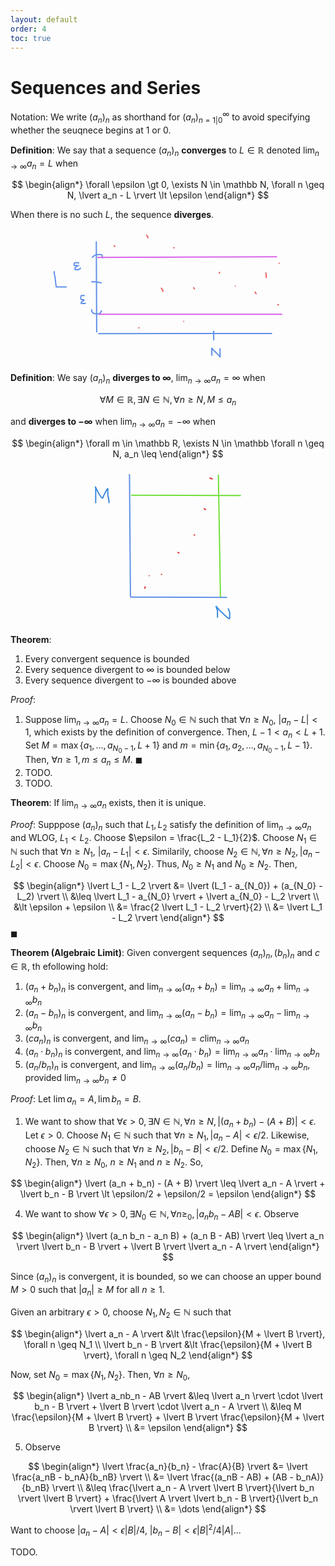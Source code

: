 ```yaml
---
layout: default
order: 4
toc: true
---
```


# Sequences and Series

Notation: We write $(a_n)_n$ as shorthand for $(a_n)_{n = 1\vert 0}^\infty$ to avoid specifying whether the seuqnece begins at 1 or 0.

**Definition**: We say that a sequence $(a_n)_n$ **converges** to $L \in \mathbb R$ denoted $\lim_{n \to \infty} a_n = L$ when 

$$
\begin{align*}
    \forall \epsilon \gt 0, \exists N \in \mathbb N, \forall n \geq N, \lvert a_n - L \rvert \lt \epsilon
\end{align*}
$$

When there is no such $L$, the sequence **diverges**.

<!-- #region drawnote -->
<svg id="svg" xmlns="http://www.w3.org/2000/svg" viewbox="122.69999694824219,39.54999923706055,384.84002685546875,215.19000244140625" style="height:215.19000244140625; display:block; margin:auto;"><line x1="200" y1="60" x2="200.63" y2="205.89" fill="none" stroke="#6190e8" stroke-width="2"></line><line x1="200.63" y1="205.89" x2="200.63" y2="205.89" fill="none" stroke="#6190e8" stroke-width="2" d="M 200.63 205.89 L 200.63 205.89"></line><line x1="203.02" y1="207.82" x2="481.18" y2="207.5" fill="none" stroke="#6190e8" stroke-width="2" d="M 203.02 207.82 L 481.18 207.5"></line><path d="M 132.7,107.9 L 132.7,108.01 L 132.7,108.61 L 132.7,109.62 L 132.7,110.66 L 132.81,111.94 L 133.11,113.59 L 133.48,115.28 L 133.85,116.8 L 134.05,118.2 L 134.23,119.8 L 134.42,121.4 L 134.58,122.62 L 134.73,123.77 L 134.75,124.74 L 134.88,125.53 L 135.05,127.04 L 135.05,127.32 L 135.05,127.89 L 135.2,128.46 L 135.34,129.04 L 135.34,129.61 L 135.48,130.18 L 135.62,130.75 L 135.62,131.32 L 135.76,131.89 L 135.9,132.3 L 135.9,132.56 L 135.9,132.82 L 136.03,132.95 L 136.23,132.95 L 136.35,132.95 L 136.47,132.95 L 136.59,132.95 L 136.73,132.95 L 136.84,132.95 L 136.95,132.95 L 137.07,132.95 L 137.19,132.95 L 137.38,132.95 L 137.62,132.95 L 137.88,132.95 L 138.14,132.95 L 138.5,132.95 L 139.02,132.95 L 139.6,132.95 L 140.18,132.95 L 140.89,132.95 L 141.65,132.95 L 142.43,132.95 L 143.2,132.95 L 143.97,132.95 L 144.73,132.95 L 145.51,132.95 L 146.44,132.95 L 147.23,132.95 L 147.99,132.95 L 148.75,132.95 L 149.34,132.95 L 149.91,132.95 L 150.34,132.95 L 150.63,132.95 L 150.88,132.95 L 151.16,132.95 L 151.3,132.95 L 151.42,132.95 L 151.66,132.95 L 151.85,132.95 L 151.97,132.99 L 152.06,133.12 L 152.19,133.2 L 152.38,133.2 L 152.5,133.2" fill="none" stroke="#6190e8" stroke-width="2"></path><path d="M 243.2,153.13" fill="none" stroke="#6190e8" stroke-width="2"></path><path d="M 191.76,124.91 L 191.99,124.92 L 192.51,124.92 L 193.08,124.92 L 193.65,124.92 L 194.4,124.92 L 195.43,124.92 L 196.34,124.92 L 197.16,124.92 L 198.05,124.92 L 198.81,124.92 L 199.58,124.97 L 200.29,125.11 L 200.95,125.27 L 201.71,125.42 L 202.4,125.51 L 202.99,125.58 L 203.49,125.72 L 203.91,125.79 L 204.42,125.87 L 204.91,126.01 L 205.23,126.07 L 205.5,126.07 L 205.86,126.07 L 206.28,126.16 L 206.59,126.29 L 206.86,126.32 L 207.12,126.32 L 207.38,126.32 L 207.64,126.42 L 207.79,126.55 L 207.93,126.58 L 208.16,126.58 L 208.3,126.58 L 208.43,126.58 L 208.55,126.58" fill="none" stroke="#6190e8" stroke-width="2"></path><path d="M 193.68,86.6 L 193.68,86.37 L 193.68,86.01 L 193.79,85.66 L 193.92,85.39 L 194.04,85.36 L 194.16,85.13 L 194.29,84.84 L 194.51,84.79 L 194.78,84.53 L 194.96,84.24 L 195.09,84.2 L 195.34,84.07 L 195.47,83.82 L 195.73,83.68 L 195.86,83.68 L 196.11,83.55 L 196.37,83.29 L 196.63,83.15 L 196.89,83.02 L 197.14,82.76 L 197.56,82.63 L 197.97,82.49 L 198.23,82.23 L 198.49,82.1 L 198.75,81.96 L 199,81.83 L 199.26,81.83 L 199.55,81.7 L 199.86,81.57 L 200.12,81.57 L 200.38,81.57 L 200.64,81.52 L 200.9,81.38 L 201.16,81.3 L 201.49,81.3 L 201.91,81.3 L 202.25,81.3 L 202.51,81.3 L 202.77,81.3 L 202.97,81.3 L 203.11,81.3 L 203.31,81.3 L 203.47,81.3 L 203.61,81.3 L 203.73,81.3 L 203.86,81.3 L 204.07,81.3 L 204.23,81.3 L 204.36,81.3 L 204.58,81.3 L 204.83,81.3 L 205.09,81.3 L 205.25,81.3 L 205.38,81.3 L 205.6,81.3 L 205.86,81.3 L 206.11,81.3 L 206.38,81.3 L 206.63,81.3 L 206.89,81.3 L 207.14,81.3 L 207.4,81.3 L 207.81,81.3 L 207.94,81.3 L 208.2,81.43 L 208.45,81.68 L 208.71,81.94 L 208.96,82.19 L 209.08,82.43 L 209.21,82.55 L 209.34,82.68 L 209.34,82.94 L 209.34,83.23 L 209.38,83.53 L 209.5,83.79 L 209.59,84.05 L 209.59,84.31 L 209.64,84.57 L 209.77,84.84 L 209.84,85.16 L 209.84,85.57 L 209.84,85.91 L 209.84,86.18 L 209.91,86.45 L 210.04,86.72 L 210.1,86.98 L 210.1,87.17" fill="none" stroke="#6190e8" stroke-width="2"></path><path d="M 192.61,168.73 L 192.61,168.85 L 192.61,169.16 L 192.61,169.58 L 192.61,170 L 192.61,170.41 L 192.61,170.84 L 192.61,171.18 L 192.61,171.44 L 192.61,171.81 L 192.71,172.23 L 192.93,172.53 L 193.09,172.79 L 193.22,173.05 L 193.45,173.31 L 193.71,173.57 L 193.97,173.83 L 194.23,174.09 L 194.48,174.34 L 194.75,174.6 L 194.89,174.75 L 195.01,174.87 L 195.24,174.99 L 195.38,175.11 L 195.66,175.26 L 195.78,175.26 L 195.89,175.39 L 196.02,175.52 L 196.28,175.52 L 196.54,175.52 L 196.79,175.52 L 197.04,175.52 L 197.3,175.65 L 197.55,175.78 L 197.81,175.78 L 198.23,175.78 L 198.64,175.91 L 198.93,176.04 L 199.19,176.04 L 199.45,176.04 L 199.76,176.04 L 200.03,176.04 L 200.29,176.04 L 200.54,176.04 L 200.8,176.04 L 201.07,176.04 L 201.33,176.04 L 201.59,176.04 L 201.85,176.04 L 202.11,176.04 L 202.38,176.04 L 202.64,176.04 L 202.89,176.04 L 203.16,176.04 L 203.33,176.04 L 203.46,176.04 L 203.68,176.04 L 203.83,176.04 L 203.96,176.04 L 204.08,176.04 L 204.21,176.04 L 204.33,176.04 L 204.45,176.04 L 204.57,176.04 L 204.68,176.04 L 204.8,176.04 L 204.94,176.04 L 205.06,175.77 L 205.19,175.77 L 205.32,175.64 L 205.45,175.52 L 205.7,175.39 L 205.82,175.15 L 205.95,175.02 L 206.07,174.89 L 206.2,174.76 L 206.33,174.63 L 206.46,174.49 L 206.63,174.32 L 206.75,174.02 L 206.89,173.76 L 207.06,173.49 L 207.27,173.22 L 207.41,172.95 L 207.59,172.69 L 207.79,172.42 L 207.92,172.16 L 208.05,171.96 L 208.12,171.8 L 208.12,171.68 L 208.12,171.52 L 208.2,171.4 L 208.33,171.3 L 208.37,171.17 L 208.37,171.02 L 208.37,170.9 L 208.37,170.77 L 208.37,170.65" fill="none" stroke="#6190e8" stroke-width="2"></path><path d="M 172.73,94.79 L 172.5,94.79 L 171.79,94.79 L 171.39,94.79 L 170.96,94.56 L 170.54,94.27 L 170.08,94.21 L 169.64,94.21 L 169.23,94.21 L 168.66,94.21 L 168.09,94.21 L 167.96,94.21 L 167.54,94.21 L 167.13,94.21 L 166.86,94.21 L 166.61,94.21 L 166.36,94.21 L 166.11,94.21 L 165.86,94.21 L 165.61,94.33 L 165.36,94.58 L 165.15,94.78 L 164.98,94.95 L 164.8,95.18 L 164.66,95.44 L 164.53,95.7 L 164.45,95.96 L 164.45,96.22 L 164.45,96.42 L 164.45,96.57 L 164.45,96.69 L 164.45,96.95 L 164.45,97.05 L 164.45,97.18 L 164.45,97.3 L 164.45,97.5 L 164.45,97.75 L 164.45,98.02 L 164.52,98.18 L 164.72,98.29 L 164.98,98.41 L 165.24,98.55 L 165.53,98.68 L 165.81,98.72 L 166.07,98.72 L 166.46,98.72 L 166.88,98.72 L 167.31,98.72 L 167.85,98.72 L 168.43,98.72 L 169.05,98.72 L 169.47,98.72 L 170.17,98.72 L 170.3,98.72 L 170.56,98.72 L 170.82,98.72 L 171.07,98.72 L 171.03,98.76 L 170.79,98.89 L 170.32,99.16 L 169.65,99.54 L 169.12,99.97 L 168.69,100.34 L 168.21,100.62 L 167.69,100.91 L 167.33,101.18 L 167.07,101.43 L 166.8,101.7 L 166.53,101.96 L 166.33,102.16 L 166.18,102.22 L 166.06,102.29 L 166.02,102.42 L 166.02,102.58 L 166.02,102.7 L 166.02,102.8 L 166.02,103.02 L 165.92,103.27 L 165.79,103.53 L 165.75,103.79 L 165.75,104.05 L 165.75,104.21 L 165.75,104.33 L 165.75,104.45 L 165.75,104.58 L 165.75,104.7 L 165.75,104.82 L 165.88,104.93 L 166.14,104.93 L 166.39,105.06 L 166.65,105.19 L 166.91,105.19 L 167.17,105.32 L 167.43,105.45 L 167.68,105.45 L 167.94,105.45 L 168.23,105.45 L 168.53,105.45 L 168.8,105.45 L 169.12,105.45 L 169.54,105.45 L 169.89,105.45 L 170.22,105.45 L 170.64,105.45 L 171.07,105.45 L 171.49,105.38 L 171.83,105.18 L 172.09,104.91 L 172.35,104.72 L 172.61,104.59 L 172.88,104.45 L 173.14,104.4 L 173.39,104.31 L 173.57,104.18 L 173.72,104.02 L 173.84,103.9 L 173.96,103.89 L 174.07,103.77 L 174.08,103.64 L 174.18,103.52 L 174.4,103.29 L 174.66,103.14 L 174.81,103.01 L 174.95,102.76 L 175.34,102.59" fill="none" stroke="#6190e8" stroke-width="2"></path><path d="M 181.64,146.84 L 181.41,146.84 L 181.01,146.84 L 180.64,146.84 L 180.2,146.84 L 179.67,146.84 L 179.09,146.84 L 178.51,146.84 L 178.04,146.84 L 177.73,146.84 L 177.46,146.84 L 177.19,146.84 L 176.93,146.84 L 176.77,146.84 L 176.51,146.84 L 176.26,146.84 L 176.13,146.84 L 176,146.84 L 176,146.96 L 175.87,147.21 L 175.73,147.46 L 175.6,147.72 L 175.47,147.98 L 175.32,148.39 L 175.18,148.81 L 175.18,149.07 L 175.18,149.32 L 175.18,149.58 L 175.18,149.84 L 175.18,150.1 L 175.18,150.36 L 175.18,150.61 L 175.18,150.81 L 175.18,150.97 L 175.18,151.19 L 175.18,151.45 L 175.18,151.71 L 175.18,151.98 L 175.23,152.24 L 175.41,152.5 L 175.68,152.76 L 176.02,153.03 L 176.52,153.32 L 177.11,153.53 L 177.68,153.6 L 178.18,153.6 L 178.61,153.6 L 179.02,153.6 L 179.34,153.6 L 179.61,153.6 L 179.86,153.6 L 180.04,153.6 L 180.07,153.71 L 180.07,153.82 L 180.07,153.94 L 180.07,154.19 L 180.07,154.41 L 179.95,154.67 L 179.55,155.09 L 179.41,155.22 L 179,155.49 L 178.58,155.76 L 178.32,155.89 L 178.05,156.02 L 177.55,156.39 L 177.29,156.52 L 177.03,156.77 L 176.78,156.89 L 176.64,157.02 L 176.51,157.15 L 176.38,157.27 L 176.25,157.44 L 176.11,157.57 L 176.04,157.73 L 175.91,157.86 L 175.86,158.01 L 175.86,158.13 L 175.86,158.35 L 175.86,158.46 L 175.86,158.58 L 175.86,158.71 L 175.86,158.83 L 175.86,158.95 L 175.86,159.07 L 175.86,159.2 L 175.86,159.32 L 175.86,159.41 L 175.86,159.53 L 175.98,159.57 L 176.23,159.57 L 176.48,159.57 L 176.98,159.57 L 177.24,159.57 L 177.5,159.57 L 177.76,159.57 L 178.01,159.57 L 178.27,159.57 L 178.52,159.57 L 178.78,159.57 L 179.04,159.57 L 179.3,159.57 L 179.55,159.57 L 179.75,159.57 L 179.92,159.57 L 180.14,159.57 L 180.35,159.57 L 180.51,159.57 L 180.68,159.57 L 180.91,159.57 L 181.18,159.57 L 181.44,159.57 L 181.7,159.5 L 181.97,159.37 L 182.23,159.23 L 182.41,159.03 L 182.55,158.84 L 182.68,158.78 L 182.82,158.69 L 182.94,158.56" fill="none" stroke="#6190e8" stroke-width="2"></path><path d="M 208.28,81.76" fill="none" stroke="#6190e8" stroke-width="2"></path><path d="M 219.13,81.76 L 219.24,81.76" fill="none" stroke="#6190e8" stroke-width="2"></path><path d="M 387.84,203.42 L 387.84,203.54 L 387.84,203.78 L 387.84,204.19 L 387.84,204.6 L 387.84,205.2 L 387.84,205.95 L 387.84,206.52 L 387.84,207.01 L 387.84,207.46 L 387.84,207.89 L 387.84,208.32 L 387.84,208.69 L 387.84,208.95 L 387.84,209.21 L 387.84,209.47 L 387.84,209.73 L 387.84,210.07 L 387.84,210.5 L 387.84,210.92 L 387.84,211.42 L 387.84,212 L 387.84,212.48 L 387.84,212.8 L 387.84,213.07 L 387.84,213.33 L 387.84,213.59 L 387.84,213.96 L 387.84,214.5 L 387.84,215.09 L 387.84,215.67 L 387.84,216.24 L 387.84,216.82 L 387.84,217.27 L 387.84,217.56 L 387.84,217.82 L 387.84,218.09 L 387.84,218.34 L 387.84,218.48 L 387.84,218.27 L 387.84,217.74 L 387.84,216.98 L 387.84,216.23 L 387.84,215.65 L 387.84,215.08 L 387.84,214.66 L 387.84,214.24 L 387.84,213.79 L 387.84,213.44 L 387.84,213.02 L 387.84,212.64 L 387.84,212.38 L 387.84,212.05 L 387.84,211.63 L 387.84,211.27 L 387.84,211 L 387.84,210.65 L 387.84,210.3 L 387.84,210.08 L 387.84,209.88 L 387.84,209.64 L 387.84,209.37 L 387.84,209.1 L 387.84,208.84 L 387.84,208.58 L 387.84,208.31 L 387.84,208.05 L 387.84,207.88 L 387.84,207.74 L 387.84,207.61 L 387.84,207.48 L 387.84,207.36 L 387.84,207.23 L 387.84,207.11 L 387.84,207 L 387.84,206.88 L 387.84,206.75 L 387.84,206.62 L 387.84,206.48 L 387.72,206.35 L 387.59,206.23 L 387.59,205.99 L 387.59,205.74 L 387.59,205.48 L 387.59,205.21 L 387.59,204.95 L 387.59,204.75 L 387.59,204.63 L 387.59,204.5 L 387.59,204.38 L 387.59,204.25 L 387.59,204.13 L 387.59,203.98 L 387.59,203.86 L 387.59,203.73 L 387.59,203.61 L 387.59,203.48 L 387.59,203.36" fill="none" stroke="#6190e8" stroke-width="2"></path><path d="M 384.78,243.14 L 384.79,243.03 L 384.79,242.85 L 384.79,242.46 L 384.79,241.85 L 384.79,241.42 L 384.79,240.95 L 384.79,240.35 L 384.79,239.73 L 384.79,239.02 L 384.79,238.48 L 384.79,237.94 L 384.79,237.23 L 384.79,236.68 L 384.79,236.25 L 384.79,235.71 L 384.79,235.13 L 384.79,234.55 L 384.79,233.97 L 384.79,233.38 L 384.79,232.93 L 384.79,232.52 L 384.79,232.11 L 384.79,231.81 L 384.79,231.66 L 384.79,231.53 L 384.79,231.41 L 384.89,231.39 L 385.06,231.39 L 385.24,231.39 L 385.51,231.5 L 385.79,231.84 L 386.06,232.27 L 386.41,232.76 L 386.85,233.35 L 387.29,233.93 L 387.91,234.53 L 388.68,235.24 L 389.48,236.04 L 390.27,236.83 L 391.04,237.6 L 391.82,238.38 L 392.62,239.17 L 393.43,240 L 394.13,240.69 L 394.71,241.18 L 395.18,241.71 L 395.61,242.18 L 396.04,242.5 L 396.34,242.77 L 396.6,243.02 L 396.86,243.28 L 397.11,243.54 L 397.37,243.79 L 397.52,244.05 L 397.66,244.32 L 397.79,244.58 L 397.8,244.72 L 397.92,244.74 L 398.04,244.74 L 398.04,244.62 L 398.04,244.23 L 398.04,243.82 L 398.04,243.39 L 398.04,242.94 L 398.04,242.05 L 398.04,240.95 L 398.04,240.17 L 398.04,239.41 L 398.04,238.76 L 398.04,238.16 L 398.04,237.57 L 398.04,237 L 398.04,236.46 L 398.04,235.95 L 398.04,235.44 L 397.94,235.06 L 397.8,234.79 L 397.78,234.52 L 397.78,234.26 L 397.78,234.11 L 397.78,233.98 L 397.78,233.86 L 397.78,233.72 L 397.78,233.6 L 397.78,233.48 L 397.78,233.36 L 397.78,233.23 L 397.78,232.99 L 397.78,232.74 L 397.78,232.48 L 397.78,232.23 L 397.78,231.98 L 397.78,231.75 L 397.73,231.63 L 397.59,231.61" fill="none" stroke="#6190e8" stroke-width="2"></path><line x1="201.45" y1="85.7" x2="489.32" y2="84.76" fill="none" stroke="#d963e9" stroke-width="2" d="M 201.45 85.7 L 489.32 84.76"></line><line x1="203.77" y1="176.79" x2="497.54" y2="176.89" fill="none" stroke="#d963e9" stroke-width="2" d="M 203.77 176.79 L 497.54 176.89"></line><line x1="397.84" y1="108.98" x2="396.2" y2="111.86" fill="none" stroke="#e96363" stroke-width="2" d="M 397.84 108.98 L 396.2 111.86"></line><line x1="422.52" y1="132.26" x2="422.3" y2="130.97" fill="none" stroke="#e96363" stroke-width="2" d="M 422.52 132.26 L 422.3 130.97"></line><line x1="453.55" y1="140.67" x2="456.17" y2="144.45" fill="none" stroke="#e96363" stroke-width="2" d="M 453.55 140.67 L 456.17 144.45"></line><line x1="472.05" y1="118.91" x2="471.51" y2="109.89" fill="none" stroke="#e96363" stroke-width="2" d="M 472.05 118.91 L 471.51 109.89"></line><line x1="489.55" y1="161.74" x2="492.33" y2="161.38" fill="none" stroke="#e96363" stroke-width="2" d="M 489.55 161.74 L 492.33 161.38"></line><line x1="491.98" y1="94.56" x2="493.04" y2="95.84" fill="none" stroke="#e96363" stroke-width="2" d="M 491.98 94.56 L 493.04 95.84"></line><line x1="228.08" y1="66.45" x2="230.3" y2="68.93" fill="none" stroke="#e96363" stroke-width="2" d="M 228.08 66.45 L 230.3 68.93"></line><line x1="280.27" y1="49.55" x2="283.18" y2="54.98" fill="none" stroke="#e96363" stroke-width="2" d="M 280.27 49.55 L 283.18 54.98"></line><line x1="322.92" y1="70.58" x2="325.31" y2="70.14" fill="none" stroke="#e96363" stroke-width="2" d="M 322.92 70.58 L 325.31 70.14"></line><line x1="303.8" y1="134.23" x2="307.18" y2="140.81" fill="none" stroke="#e96363" stroke-width="2" d="M 303.8 134.23 L 307.18 140.81"></line><line x1="267.16" y1="199.3" x2="268.73" y2="197.62" fill="none" stroke="#e96363" stroke-width="2" d="M 267.16 199.3 L 268.73 197.62"></line><line x1="340.59" y1="188.3" x2="339.09" y2="188.05" fill="none" stroke="#e96363" stroke-width="2" d="M 340.59 188.3 L 339.09 188.05"></line><line x1="357.24" y1="136.89" x2="355.52" y2="133.53" fill="none" stroke="#e96363" stroke-width="2" d="M 357.24 136.89 L 355.52 133.53"></line></svg>  
<!-- #endregion -->

**Definition**: We say $(a_n)_n$ **diverges to $\infty$**, $\lim_{n \to \infty} a_n = \infty$ when


$$
\forall M \in \mathbb R, \exists N \in \mathbb N, \forall n \geq N, M \leq a_n
$$

and **diverges to $-\infty$** when $\lim_{n \to \infty}a_n = -\infty$ when 

$$
\begin{align*}
    \forall m \in \mathbb R, \exists N \in \mathbb  \forall n \geq N, a_n \leq
\end{align*}
$$

<!-- #region drawnote -->
<svg id="svg" xmlns="http://www.w3.org/2000/svg" viewbox="146.82000732421875,40.060001373291016,252.69998168945312,251.760009765625" style="height:251.760009765625; display:block; margin:auto"><line x1="211.2" y1="50.06" x2="212.75" y2="246.7" fill="none" stroke="#6190e8" stroke-width="2" d="M 211.2 50.06 L 212.75 246.7"></line><line x1="212.75" y1="246.7" x2="367.25" y2="247.25" fill="none" stroke="#6190e8" stroke-width="2" d="M 212.75 246.7 L 367.25 247.25"></line><line x1="235.1" y1="233.46" x2="236.79" y2="229.8" fill="none" stroke="#df3a3a" stroke-width="2" d="M 235.1 233.46 L 236.79 229.8"></line><line x1="243.39" y1="212.73" x2="242.08" y2="212.29" fill="none" stroke="#df3a3a" stroke-width="2" d="M 243.39 212.73 L 242.08 212.29"></line><line x1="262.03" y1="211.2" x2="263.14" y2="209.67" fill="none" stroke="#df3a3a" stroke-width="2" d="M 262.03 211.2 L 263.14 209.67"></line><line x1="291.16" y1="176.61" x2="288.09" y2="174.87" fill="none" stroke="#df3a3a" stroke-width="2" d="M 291.16 176.61 L 288.09 174.87"></line><line x1="313.76" y1="147.48" x2="316.3" y2="147.41" fill="none" stroke="#df3a3a" stroke-width="2" d="M 313.76 147.48 L 316.3 147.41"></line><line x1="333.48" y1="107.15" x2="330.15" y2="104.89" fill="none" stroke="#df3a3a" stroke-width="2" d="M 333.48 107.15 L 330.15 104.89"></line><line x1="344.52" y1="58.03" x2="339.16" y2="56.12" fill="none" stroke="#df3a3a" stroke-width="2" d="M 344.52 58.03 L 339.16 56.12"></line><path d="M 157.14,96.53 L 157.14,96.42 L 157.14,96.07 L 157.14,95.34 L 157.14,94.34 L 157.14,93.09 L 157.14,91.21 L 157.14,89.05 L 157.14,86.86 L 157.14,84.87 L 157.14,82.98 L 157.14,80.7 L 157.14,78.46 L 157.14,76.53 L 157.14,74.63 L 157.14,73.13 L 157.01,72.1 L 156.85,71.15 L 156.82,70.48 L 156.82,70.17 L 156.82,69.91 L 156.82,69.76 L 156.82,69.86 L 156.82,70.26 L 156.98,71.01 L 157.47,72.16 L 158.41,74.04 L 159.42,75.97 L 160.28,77.65 L 161.2,79.45 L 162.11,81.09 L 163.11,82.75 L 164.14,84.26 L 164.92,85.39 L 165.56,86.35 L 166.19,87.16 L 166.71,87.63 L 167.05,87.89 L 167.32,88.16 L 167.58,88.35 L 167.84,88.41 L 168.11,88.41 L 168.29,88.41 L 168.43,88.22 L 168.66,87.66 L 168.95,86.93 L 169.25,86.14 L 169.57,85.24 L 169.99,84.29 L 170.6,83.17 L 171.27,82 L 171.79,80.98 L 172.14,80.04 L 172.58,79.09 L 173.04,78.4 L 173.36,77.77 L 173.63,77.18 L 173.91,76.73 L 174.19,76.19 L 174.48,75.61 L 174.76,75.04 L 175.04,74.6 L 175.46,74.14 L 175.59,74 L 175.85,73.74 L 176.11,73.48 L 176.36,73.35 L 176.49,73.45 L 176.49,73.61 L 176.49,73.84 L 176.49,74.31 L 176.49,74.95 L 176.49,75.71 L 176.49,76.5 L 176.49,77.36 L 176.49,78.41 L 176.49,79.57 L 176.49,80.64 L 176.49,81.61 L 176.49,82.58 L 176.49,83.52 L 176.58,84.47 L 176.74,85.33 L 176.89,85.99 L 177.12,86.47 L 177.3,86.89 L 177.34,87.31 L 177.43,87.63 L 177.56,87.89 L 177.6,88.15 L 177.6,88.41 L 177.6,88.67 L 177.6,88.83 L 177.7,88.86 L 177.82,88.96 L 177.84,89.2 L 177.84,89.46 L 177.84,89.72 L 177.84,89.98 L 177.96,90.37 L 178.1,90.79 L 178.11,91.06 L 178.11,91.33 L 178.37,91.73 L 178.37,91.86 L 178.37,92.1 L 178.37,92.32 L 178.37,92.44 L 178.37,92.52 L 178.37,92.7 L 178.37,92.88 L 178.37,93.03 L 178.37,93.15 L 178.37,93.27 L 178.37,93.39 L 178.37,93.53 L 178.37,93.65 L 178.37,93.75 L 178.37,93.87 L 178.37,94.12 L 178.37,94.45 L 178.37,94.7 L 178.37,94.96 L 178.37,95.35 L 178.37,95.79 L 178.37,96.09 L 178.37,96.25 L 178.37,96.38 L 178.37,96.5" fill="none" stroke="#3a89df" stroke-width="2"></path><path d="M 352.02,279.85 L 352.02,279.62 L 352.02,278.45 L 352.02,278.21 L 352.02,277.5 L 352.02,276.63 L 352.02,275.94 L 352.02,275.25 L 352.02,274.48 L 352.02,273.82 L 352.02,273.24 L 352.02,272.76 L 352.02,272.33 L 352.02,271.8 L 352.02,271.21 L 352.02,270.62 L 352.02,270.04 L 352.02,269.46 L 352.02,268.87 L 352.02,268.28 L 351.75,267.54 L 351.3,266.63 L 350.96,265.68 L 350.65,264.74 L 350.46,263.93 L 350.32,263.32 L 350.04,262.75 L 349.87,262.16 L 349.87,262.02 L 349.98,261.89 L 350.38,262.27 L 351.1,263.02 L 351.91,263.88 L 352.82,264.96 L 354,266.33 L 355.3,267.75 L 356.57,269.02 L 357.95,270.4 L 359.46,271.82 L 360.88,273.14 L 362.22,274.48 L 363.52,275.68 L 364.79,276.76 L 365.93,277.81 L 366.84,278.71 L 367.62,279.3 L 368.27,279.75 L 368.74,280.16 L 369.06,280.48 L 369.32,280.66 L 369.58,280.79 L 369.85,280.92 L 370.02,280.95 L 370.14,280.95 L 370.27,280.95 L 370.39,280.95 L 370.51,280.95 L 370.64,280.95 L 370.76,280.95 L 370.88,280.95 L 371,280.95 L 371,281.07 L 371.13,281.19 L 371.26,281.31 L 371.26,281.55 L 371.39,281.67 L 371.52,281.8 L 371.52,281.82 L 371.52,281.51 L 371.52,280.83 L 371.52,279.79 L 371.52,278.53 L 371.52,277.23 L 371.52,276.04 L 371.52,274.87 L 371.52,273.8 L 371.52,272.95 L 371.52,272.28 L 371.52,271.79 L 371.52,271.45 L 371.52,271.27 L 371.52,271.13 L 371.52,271 L 371.4,270.86 L 371.28,270.73 L 371.27,270.63 L 371.27,270.5 L 371.16,270.37 L 371.04,270.14 L 371.02,269.88 L 370.91,269.62 L 370.78,269.36 L 370.75,269.2 L 370.75,269.06 L 370.75,268.94 L 370.63,268.93 L 370.5,268.81 L 370.5,268.57 L 370.5,268.32 L 370.37,268.19 L 370.23,268.06 L 370.23,267.81 L 370.1,267.64 L 369.97,267.42 L 369.92,267 L 369.79,266.63 L 369.65,266.3 L 369.5,265.88 L 369.41,265.52 L 369.35,265.31 L 369.22,265.17 L 369.15,264.97 L 369.15,264.77" fill="none" stroke="#3a89df" stroke-width="2"></path><line x1="213.76" y1="83.73" x2="389.52" y2="84.42" fill="none" stroke="#73df3a" stroke-width="2" d="M 213.76 83.73 L 389.52 84.42"></line><line x1="356.76" y1="246.47" x2="353.41" y2="50.77" fill="none" stroke="#73df3a" stroke-width="2" d="M 356.76 246.47 L 353.41 50.77"></line></svg>  
<!-- #endregion -->

**Theorem**:
1. Every convergent sequence is bounded
2. Every sequence divergent to $\infty$ is bounded below
3. Every sequence divergent to $-\infty$ is bounded above

*Proof*: 

1. Suppose $\lim_{n \to \infty}a_n = L$. Choose $N_0 \in \mathbb N$ such that $\forall n \geq N_0$, $\lvert a_n - L \rvert \lt 1$, which exists by the definition of convergence. Then, $L - 1 \lt a_n \lt L + 1$. Set $M = \max \lbrace a_1, \dots, a_{N_0 - 1}, L + 1 \rbrace$ and $m = \min \lbrace a_1, a_2, \dots, a_{N_0 - 1}, L - 1 \rbrace$. Then, $\forall n \geq 1, m \leq a_n \leq M$. $\blacksquare$
2. TODO.
3. TODO.

**Theorem**: If $\lim_{n \to \infty}a_n$ exists, then it is unique. 

*Proof*: Supppose $(a_n)_n$ such that $L_1, L_2$ satisfy the definition of $\lim_{n \to \infty}a_n$ and WLOG, $L_1 \lt L_2$. Choose $\epsilon = \frac{L_2 - L_1}{2}$. Choose $N_1 \in \mathbb N$ such that $\forall n \geq N_1$, $\lvert a_n - L_1 \rvert \lt \epsilon$. Similarily, choose $N_2 \in \mathbb N, \forall n \geq N_2, \lvert a_n - L_2 \rvert \lt \epsilon$. Choose $N_0 = \max \lbrace N_1, N_2 \rbrace$. Thus, $N_0 \geq N_1$ and $N_0 \geq N_2$. Then, 

$$
\begin{align*}
    \lvert L_1 - L_2 \rvert &= \lvert (L_1 - a_{N_0}) + (a_{N_0} - L_2) \rvert \\
    &\leq \lvert L_1 - a_{N_0} \rvert + \lvert a_{N_0} - L_2 \rvert \\
    &\lt \epsilon + \epsilon \\
    &= \frac{2 \lvert L_1 - L_2 \rvert}{2} \\
    &= \lvert L_1 - L_2 \rvert 
\end{align*}
$$
$\blacksquare$

**Theorem (Algebraic Limit)**: Given convergent sequences $(a_n)_n, (b_n)_n$ and $c \in \mathbb R$, th efollowing hold:
1. $(a_n + b_n)_n$ is convergent, and $\lim_{n \to \infty}(a_n + b_n) = \lim_{n \to \infty} a_n + \lim_{n \to \infty} b_n$
2. $(a_n - b_n)_n$ is convergent, and $\lim_{n \to \infty}(a_n - b_n) = \lim_{n \to \infty} a_n - \lim_{n \to \infty} b_n$ 
3. $(ca_n)_n$ is convergent, and $\lim_{n \to \infty}(ca_n) = c \lim_{n \to \infty}a_n$
4. $(a_n \cdot b_n)_n$ is convergent, and $\lim_{n \to \infty}(a_n \cdot b_n) = \lim_{n \to \infty} a_n \cdot \lim_{n \to \infty} b_n$
5. $(a_n / b_n)_n$ is convergent, and $\lim_{n \to \infty}(a_n / b_n) = \lim_{n \to \infty} a_n / \lim_{n \to \infty} b_n$, provided $\lim_{n \to \infty} b_n \neq 0$

*Proof*: Let $\lim a_n = A, \lim b_n = B$.
1. We want to show that $\forall \epsilon \gt 0, \exists N \in \mathbb N, \forall n \geq N, \lvert (a_n + b_n) - (A + B) \rvert \lt \epsilon$. Let $\epsilon \gt 0$. Choose $N_1 \in \mathbb N$ such that $\forall n \geq N_1, \lvert a_n - A \rvert \lt \epsilon/2$. Likewise, choose $N_2 \in \mathbb N$ such that $\forall n \geq N_2, \lvert b_n - B \rvert \lt \epsilon/2$. Define $N_0 = \max \lbrace N_1, N_2 \rbrace$. Then, $\forall n \geq N_0$, $n \geq N_1$ and $n \geq N_2$. So, 

$$
\begin{align*}
    \lvert (a_n + b_n) - (A + B) \rvert \leq \lvert a_n - A \rvert + \lvert b_n - B \rvert \lt \epsilon/2 + \epsilon/2 = \epsilon
\end{align*}
$$

4. We want to show $\forall \epsilon \gt 0, \exists N_0 \in \mathbb N, \forall n \geq _0, \lvert a_n b_n - AB \rvert \lt \epsilon$.  Observe 

$$
\begin{align*}
    \lvert (a_n b_n - a_n B) + (a_n B - AB) \rvert \leq \lvert a_n \rvert \lvert b_n - B \rvert + \lvert B \rvert \lvert a_n - A \rvert
\end{align*}
$$

Since $(a_n)_n$ is convergent, it is bounded, so we can choose an upper bound $M \gt 0$ such that $\lvert a_n \rvert \geq M$ for all $n \geq 1$.

Given an arbitrary $\epsilon \gt 0$, choose $N_1, N_2 \in \mathbb N$ such that 

$$
\begin{align*}
    \lvert a_n - A \rvert &\lt \frac{\epsilon}{M + \lvert B \rvert}, \forall n \geq N_1 \\
    \lvert b_n - B \rvert &\lt \frac{\epsilon}{M + \lvert B \rvert}, \forall n \geq N_2
\end{align*}
$$

Now, set $N_0 = \max \lbrace N_1, N_2 \rbrace$. Then, $\forall n \geq N_0$,

$$
\begin{align*}
    \lvert a_nb_n - AB \rvert 
    &\leq \lvert a_n \rvert \cdot \lvert b_n - B \rvert + \lvert B \rvert \cdot \lvert a_n - A \rvert \\
    &\leq M \frac{\epsilon}{M + \lvert B \rvert} + \lvert B \rvert \frac{\epsilon}{M + \lvert B \rvert} \\
    &= \epsilon
\end{align*}
$$

5. Observe 

$$
\begin{align*}
    \lvert \frac{a_n}{b_n} - \frac{A}{B} \rvert 
    &= \lvert \frac{a_nB - b_nA}{b_nB} \rvert \\
    &= \lvert \frac{(a_nB - AB) + (AB - b_nA)}{b_nB} \rvert \\
    &\leq \frac{\lvert a_n - A \rvert \lvert B \rvert}{\lvert b_n \rvert \lvert B \rvert}
        + \frac{\lvert A \rvert \lvert b_n - B \rvert}{\lvert b_n \rvert \lvert B \rvert} \\
    &= \dots
\end{align*}
$$

Want to choose $\lvert a_n - A \rvert \lt \epsilon \lvert B \rvert / 4$, $\lvert b_n - B \rvert \lt \epsilon \lvert B \rvert^2 / 4 \lvert A \rvert$...

TODO.










